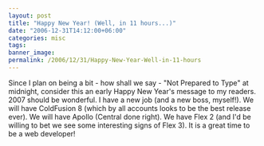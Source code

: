 ```yaml
---
layout: post
title: "Happy New Year! (Well, in 11 hours...)"
date: "2006-12-31T14:12:00+06:00"
categories: misc 
tags: 
banner_image: 
permalink: /2006/12/31/Happy-New-Year-Well-in-11-hours
---
```


Since I plan on being a bit - how shall we say - "Not Prepared to Type" at midnight, consider this an early Happy New Year's message to my readers. 2007 should be wonderful. I have a new job (and a new boss, myself!). We will have ColdFusion 8 (which by all accounts looks to be the best release ever). We will have Apollo (Central done right). We have Flex 2 (and I'd be willing to bet we see some interesting signs of Flex 3). It is a great time to be a web developer!